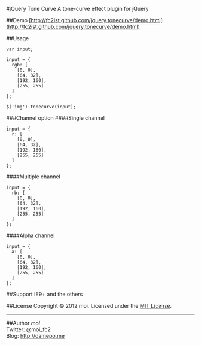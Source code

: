 #jQuery Tone Curve
A tone-curve effect plugin for jQuery

##Demo
[http://fc2ist.github.com/jquery.tonecurve/demo.html](http://fc2ist.github.com/jquery.tonecurve/demo.html)

##Usage
~~~~~
var input;

input = {
  rgb: [
    [0, 0],
    [64, 32],
    [192, 160],
    [255, 255]
  ]
};

$('img').tonecurve(input);
~~~~~

###Channel option
####Single channel
~~~~~
input = {
  r: [
    [0, 0],
    [64, 32],
    [192, 160],
    [255, 255]
  ]
};
~~~~~

####Multiple channel
~~~~~
input = {
  rb: [
    [0, 0],
    [64, 32],
    [192, 160],
    [255, 255]
  ]
};
~~~~~

####Alpha channel
~~~~~
input = {
  a: [
    [0, 0],
    [64, 32],
    [192, 160],
    [255, 255]
  ]
};
~~~~~

##Support
IE9+ and the others

##License
Copyright &copy; 2012 moi.
Licensed under the [MIT License](http://www.opensource.org/licenses/mit-license.php).

----

##Author
*moi*  
Twitter: @moi_fc2  
Blog: http://damepo.me